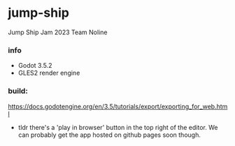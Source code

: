 # jump-ship
Jump Ship Jam 2023 Team Noline

### info

* Godot 3.5.2
* GLES2 render engine

### build: 
https://docs.godotengine.org/en/3.5/tutorials/export/exporting_for_web.html
* tldr there's a 'play in browser' button in the top right of the editor. We can probably get the app hosted on github pages soon though.